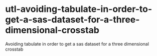 # utl-avoiding-tabulate-in-order-to-get-a-sas-dataset-for-a-three-dimensional-crosstab
Avoiding tabulate in order to get a sas dataset for a three dimensional crosstab
